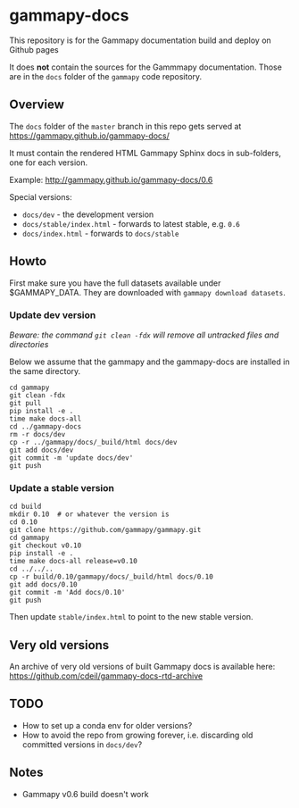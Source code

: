 # gammapy-docs

This repository is for the Gammapy documentation build and deploy on Github pages

It does **not** contain the sources for the Gammmapy documentation.
Those are in the `docs` folder of the `gammapy` code repository.

## Overview

The `docs` folder of the `master` branch in this repo
gets served at https://gammapy.github.io/gammapy-docs/

It must contain the rendered HTML Gammapy Sphinx docs
in sub-folders, one for each version.

Example: http://gammapy.github.io/gammapy-docs/0.6

Special versions:

* `docs/dev` - the development version
* `docs/stable/index.html` - forwards to latest stable, e.g. `0.6`
* `docs/index.html` - forwards to `docs/stable`

## Howto

First make sure you have the full datasets available under $GAMMAPY_DATA. They are downloaded with `gammapy download datasets`.

### Update dev version

*Beware: the command `git clean -fdx` will remove all untracked files and directories* 

Below we assume that the gammapy and the gammapy-docs are installed in the same directory.

```
cd gammapy
git clean -fdx
git pull
pip install -e .
time make docs-all
cd ../gammapy-docs
rm -r docs/dev
cp -r ../gammapy/docs/_build/html docs/dev
git add docs/dev
git commit -m 'update docs/dev'
git push
```

### Update a stable version

```
cd build
mkdir 0.10  # or whatever the version is
cd 0.10
git clone https://github.com/gammapy/gammapy.git
cd gammapy
git checkout v0.10
pip install -e .
time make docs-all release=v0.10
cd ../../..
cp -r build/0.10/gammapy/docs/_build/html docs/0.10
git add docs/0.10
git commit -m 'Add docs/0.10'
git push
```

Then update `stable/index.html` to point to the new stable version.

## Very old versions

An archive of very old versions of built Gammapy docs is available here:
https://github.com/cdeil/gammapy-docs-rtd-archive

## TODO

* How to set up a conda env for older versions?
* How to avoid the repo from growing forever, i.e. discarding old committed versions in `docs/dev`?

## Notes

* Gammapy v0.6 build doesn't work
